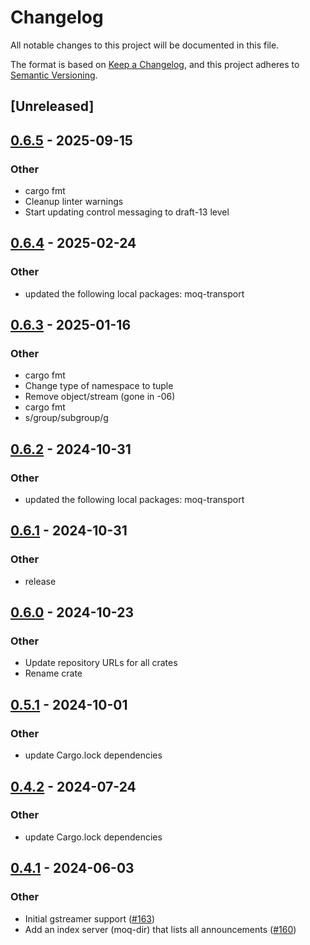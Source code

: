 # Changelog
All notable changes to this project will be documented in this file.

The format is based on [Keep a Changelog](https://keepachangelog.com/en/1.0.0/),
and this project adheres to [Semantic Versioning](https://semver.org/spec/v2.0.0.html).

## [Unreleased]

## [0.6.5](https://github.com/englishm/moq-rs/compare/moq-clock-ietf-v0.6.4...moq-clock-ietf-v0.6.5) - 2025-09-15

### Other

- cargo fmt
- Cleanup linter warnings
- Start updating control messaging to draft-13 level

## [0.6.4](https://github.com/englishm/moq-rs/compare/moq-clock-ietf-v0.6.3...moq-clock-ietf-v0.6.4) - 2025-02-24

### Other

- updated the following local packages: moq-transport

## [0.6.3](https://github.com/englishm/moq-rs/compare/moq-clock-ietf-v0.6.2...moq-clock-ietf-v0.6.3) - 2025-01-16

### Other

- cargo fmt
- Change type of namespace to tuple
- Remove object/stream (gone in -06)
- cargo fmt
- s/group/subgroup/g

## [0.6.2](https://github.com/englishm/moq-rs/compare/moq-clock-ietf-v0.6.1...moq-clock-ietf-v0.6.2) - 2024-10-31

### Other

- updated the following local packages: moq-transport

## [0.6.1](https://github.com/englishm/moq-rs/compare/moq-clock-ietf-v0.6.0...moq-clock-ietf-v0.6.1) - 2024-10-31

### Other

- release

## [0.6.0](https://github.com/englishm/moq-rs/releases/tag/moq-clock-ietf-v0.6.0) - 2024-10-23

### Other

- Update repository URLs for all crates
- Rename crate

## [0.5.1](https://github.com/kixelated/moq-rs/compare/moq-clock-v0.5.0...moq-clock-v0.5.1) - 2024-10-01

### Other

- update Cargo.lock dependencies

## [0.4.2](https://github.com/kixelated/moq-rs/compare/moq-clock-v0.4.1...moq-clock-v0.4.2) - 2024-07-24

### Other
- update Cargo.lock dependencies

## [0.4.1](https://github.com/kixelated/moq-rs/compare/moq-clock-v0.4.0...moq-clock-v0.4.1) - 2024-06-03

### Other
- Initial gstreamer support ([#163](https://github.com/kixelated/moq-rs/pull/163))
- Add an index server (moq-dir) that lists all announcements ([#160](https://github.com/kixelated/moq-rs/pull/160))
